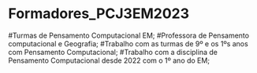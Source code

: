 # Formadores_PCJ3EM2023
#Turmas de Pensamento Computacional EM;
#Professora de Pensamento computacional e Geografia;
#Trabalho com as turmas de 9º e os 1ºs anos com Pensamento Computacional;
#Trabalho com a disciplina de Pensamento Computacional desde 2022 com o 1º ano do EM;

